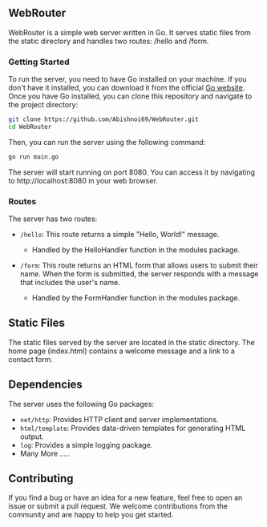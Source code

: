 ## WebRouter

WebRouter is a simple web server written in Go. It serves static files from the static directory and handles two routes: /hello and /form.


### Getting Started
To run the server, you need to have Go installed on your machine. If you don't have it installed, you can download it from the official [Go website](https://golang.org/dl/).  Once you have Go installed, you can clone this repository and navigate to the project directory:

```bash
git clone https://github.com/Abishnoi69/WebRouter.git
cd WebRouter
```

Then, you can run the server using the following command:

```bash
go run main.go
```

The server will start running on port 8080. You can access it by navigating to http://localhost:8080 in your web browser.

### Routes

The server has two routes:
- `/hello`: This route returns a simple "Hello, World!" message.
  - Handled by the HelloHandler function in the modules package.
  
- `/form`: This route returns an HTML form that allows users to submit their name. When the form is submitted, the server responds with a message that includes the user's name.
    - Handled by the FormHandler function in the modules package.

## Static Files
The static files served by the server are located in the static directory. The home page (index.html) contains a welcome message and a link to a contact form.

## Dependencies
The server uses the following Go packages:
- `net/http`: Provides HTTP client and server implementations.
- `html/template`: Provides data-driven templates for generating HTML output.
- `log`: Provides a simple logging package.
- Many More .....

## Contributing
If you find a bug or have an idea for a new feature, feel free to open an issue or submit a pull request. We welcome contributions from the community and are happy to help you get started.
